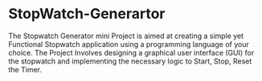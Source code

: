 # StopWatch-Generartor
The Stopwatch Generator mini Project is aimed at creating a simple yet Functional Stopwatch application using a programming language of your choice. The Project Involves designing a graphical user interface (GUI) for the stopwatch and implementing the necessary logic to Start, Stop, Reset the Timer.

